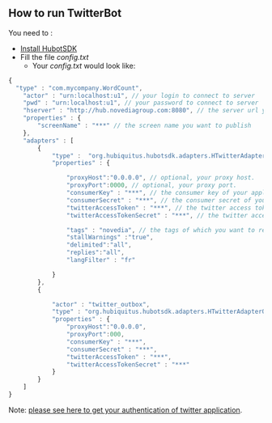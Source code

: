 ## How to run TwitterBot

You need to :
 * [Install HubotSDK](https://github.com/hubiquitus/hubiquitus4java/blob/master/doc/HubotSDK/installation_HubotSDK.md)
 * Fill the file _config.txt_
    - Your _config.txt_ would look like: 
    
```js
{
  "type" : "com.mycompany.WordCount",
	"actor" : "urn:localhost:u1", // your login to connect to server
	"pwd" : "urn:localhost:u1", // your password to connect to server
	"hserver" : "http://hub.novediagroup.com:8080", // the server url you want to connect to
	"properties" : {
		"screenName" : "***" // the screen name you want to publish
	},
	"adapters" : [ 
		{
			"type" :  "org.hubiquitus.hubotsdk.adapters.HTwitterAdapterInbox_1_1", // fix, the path of class HTwitterAdapterInbox_1_1
			"properties" : {

				"proxyHost":"0.0.0.0", // optional, your proxy host.
				"proxyPort":0000, // optional, your proxy port.
				"consumerKey" : "***", // the consumer key of your application twitter. (see the note below.)
				"consumerSecret" : "***", // the consumer secret of your application twitter. (see the note below.)
				"twitterAccessToken" : "***", // the twitter access token of your application twitter. (see the note below.)
				"twitterAccessTokenSecret" : "***", // the twitter access token secret of your application twitter. (see the note below.)

				"tags" : "novedia", // the tags of which you want to receive the tweets.
				"stallWarnings" :"true",
				"delimited":"all",
				"replies":"all",
				"langFilter" : "fr"

			}			
		},
		{

			"actor" : "twitter_outbox",
			"type" : "org.hubiquitus.hubotsdk.adapters.HTwitterAdapterOutbox_1_1",
			"properties" : {
				"proxyHost":"0.0.0.0",
				"proxyPort":000,
				"consumerKey" : "***",
				"consumerSecret" : "***",
				"twitterAccessToken" : "***",
				"twitterAccessTokenSecret" : "***"
			}
		}
	]
}

```
  
  Note: [please see here to get your authentication of twitter application](https://dev.twitter.com/). 
